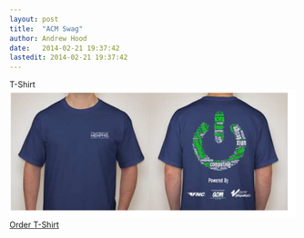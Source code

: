 ```yaml
---
layout: post
title:  "ACM Swag"
author: Andrew Hood
date:   2014-02-21 19:37:42
lastedit: 2014-02-21 19:37:42
---
```


T-Shirt 
<img src="/img/acm-tshirt.png" alt="Picture of the ACM T-Shirt">
<a href="/store/tshirt/" class="btn btn-success btn-large" type="button">Order
T-Shirt</a>
